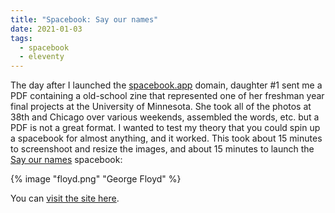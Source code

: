 ```yaml
---
title: "Spacebook: Say our names" 
date: 2021-01-03
tags:
  - spacebook 
  - eleventy
---
```

The day after I launched the [spacebook.app](https://spacebook.app) domain, daughter #1 sent me a PDF containing a old-school zine that represented one of her freshman year final projects at the University of Minnesota. She took all of the photos at 38th and Chicago over various weekends, assembled the words, etc. but a PDF is not a great format. I wanted to test my theory that you could spin up a spacebook for almost anything, and it worked. This took about 15 minutes to screenshoot and resize the images, and about 15 minutes to launch the [Say our names](https://say-our-names.netlify.app/) spacebook: 

{% image "floyd.png" "George Floyd" %}

You can [visit the site here](https://say-our-names.netlify.app). 